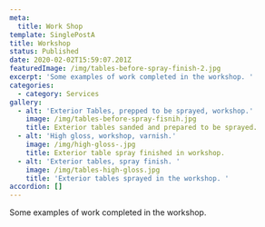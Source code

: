 ```yaml
---
meta:
  title: Work Shop
template: SinglePostA
title: Workshop
status: Published
date: 2020-02-02T15:59:07.201Z
featuredImage: /img/tables-before-spray-finish-2.jpg
excerpt: 'Some examples of work completed in the workshop. '
categories:
  - category: Services
gallery:
  - alt: 'Exterior Tables, prepped to be sprayed, workshop.'
    image: /img/tables-before-spray-fisnih.jpg
    title: Exterior tables sanded and prepared to be sprayed.
  - alt: 'High gloss, workshop, varnish.'
    image: /img/high-gloss-.jpg
    title: Exterior table spray finished in workshop.
  - alt: 'Exterior tables, spray finish. '
    image: /img/tables-high-gloss.jpg
    title: 'Exterior tables sprayed in the workshop. '
accordion: []
---
```

Some examples of work completed in the workshop.
